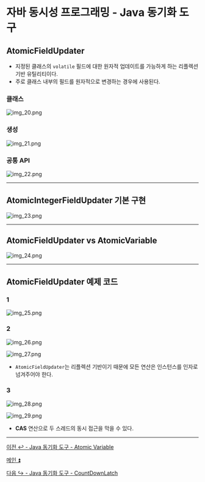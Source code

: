 # 자바 동시성 프로그래밍 - Java 동기화 도구

## AtomicFieldUpdater

- 지정된 클래스의 `volatile` 필드에 대한 원자적 업데이트를 가능하게 하는 리플렉션 기반 유틸리티이다.
- 주로 클래스 내부의 필드를 원자적으로 변경하는 경우에 사용된다.

### 클래스

![img_20.png](image/img_20.png)

### 생성

![img_21.png](image/img_21.png)

### 공통 API

![img_22.png](image/img_22.png)

---

## AtomicIntegerFieldUpdater 기본 구현

![img_23.png](image/img_23.png)

---

## AtomicFieldUpdater vs AtomicVariable

![img_24.png](image/img_24.png)

---

## AtomicFieldUpdater 예제 코드

### 1

![img_25.png](image/img_25.png)

### 2

![img_26.png](image/img_26.png)

![img_27.png](image/img_27.png)

- `AtomicFieldUpdater`는 리플렉션 기반이기 때문에 모든 연산은 인스턴스를 인자로 넘겨주어야 한다.

### 3

![img_28.png](image/img_28.png)

![img_29.png](image/img_29.png)

- **CAS** 연산으로 두 스레드의 동시 접근을 막을 수 있다.

---

[이전 ↩️ - Java 동기화 도구 - Atomic Variable]()

[메인 ⏫](https://github.com/genesis12345678/TIL/blob/main/Java/reactive/Main.md)

[다음 ↪️ - Java 동기화 도구 - CountDownLatch]()